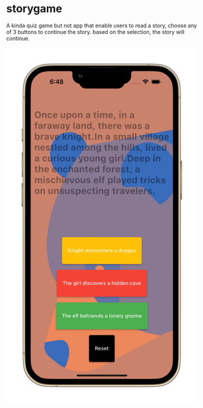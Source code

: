 # storygame

A kinda quiz game but not app that enable users to read a story, choose any of 3 buttons to continue the story. based on the selection, the story will continue.

![alt text](https://github.com/squirelboy360/storygame/blob/main/ui.png)
